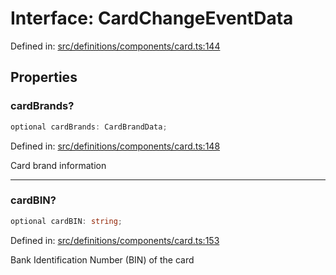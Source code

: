 # Interface: CardChangeEventData

Defined in: [src/definitions/components/card.ts:144](https://github.com/Fiksuruoka-fi/capacitor-adyen/blob/9b0313d4b12ecff6be224a053e54e78b3d689f08/src/definitions/components/card.ts#L144)

## Properties

### cardBrands?

```ts
optional cardBrands: CardBrandData;
```

Defined in: [src/definitions/components/card.ts:148](https://github.com/Fiksuruoka-fi/capacitor-adyen/blob/9b0313d4b12ecff6be224a053e54e78b3d689f08/src/definitions/components/card.ts#L148)

Card brand information

***

### cardBIN?

```ts
optional cardBIN: string;
```

Defined in: [src/definitions/components/card.ts:153](https://github.com/Fiksuruoka-fi/capacitor-adyen/blob/9b0313d4b12ecff6be224a053e54e78b3d689f08/src/definitions/components/card.ts#L153)

Bank Identification Number (BIN) of the card
